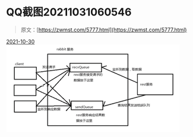 <!--yml
category: 未分类
date: 0001-01-01 00:00:00
--->

# QQ截图20211031060546

> 原文：[https://zwmst.com/5777.html](https://zwmst.com/5777.html)

   [ <time datetime="2021-10-31T06:05:57+08:00"> 2021-10-30 </time> ](https://zwmst.com/5776.html/qq%e6%88%aa%e5%9b%be20211031060546)  [![](img/7a29bad04fbb76c9cad765e6100817f5.png)](https://zwmst.com/wp-content/uploads/2021/10/1635631557-14a63cee2b50050.png)